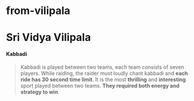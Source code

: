 # from-vilipala
# Sri Vidya Vilipala
#### Kabbadi

> Kabbadi is played between two teams, each team consists of seven players. While raiding, the raider must loudly chant kabbadi and **each ride has 30 second time limit**. It is the most **thrilling** and **interesting** sport played between two teams. **They required both energy and strategy to win**.